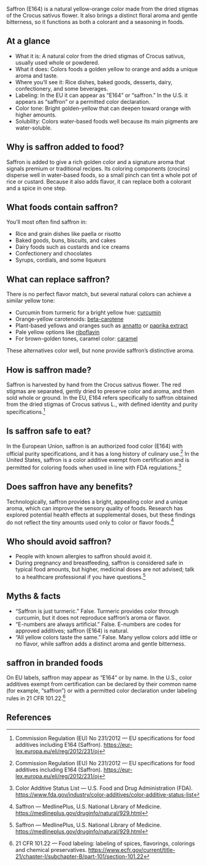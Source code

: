 Saffron (E164) is a natural yellow-orange color made from the dried stigmas of the Crocus sativus flower. It also brings a distinct floral aroma and gentle bitterness, so it functions as both a colorant and a seasoning in foods.

<!--more-->

## At a glance
- What it is: A natural color from the dried stigmas of Crocus sativus, usually used whole or powdered.
- What it does: Colors foods a golden yellow to orange and adds a unique aroma and taste.
- Where you’ll see it: Rice dishes, baked goods, desserts, dairy, confectionery, and some beverages.
- Labeling: In the EU it can appear as “E164” or “saffron.” In the U.S. it appears as “saffron” or a permitted color declaration.
- Color tone: Bright golden-yellow that can deepen toward orange with higher amounts.
- Solubility: Colors water-based foods well because its main pigments are water-soluble.

## Why is saffron added to food?
Saffron is added to give a rich golden color and a signature aroma that signals premium or traditional recipes. Its coloring components (crocins) disperse well in water-based foods, so a small pinch can tint a whole pot of rice or custard. Because it also adds flavor, it can replace both a colorant and a spice in one step.

## What foods contain saffron?
You’ll most often find saffron in:
- Rice and grain dishes like paella or risotto
- Baked goods, buns, biscuits, and cakes
- Dairy foods such as custards and ice creams
- Confectionery and chocolates
- Syrups, cordials, and some liqueurs

## What can replace saffron?
There is no perfect flavor match, but several natural colors can achieve a similar yellow tone:
- Curcumin from turmeric for a bright yellow hue: [curcumin](/e100-curcumin)
- Orange-yellow carotenoids: [beta-carotene](/e160a-carotene)
- Plant-based yellows and oranges such as [annatto](/e160b-annatto) or [paprika extract](/e160c-paprika-extract)
- Pale yellow options like [riboflavin](/e101-riboflavin)
- For brown-golden tones, caramel color: [caramel](/e150-caramel)

These alternatives color well, but none provide saffron’s distinctive aroma.

## How is saffron made?
Saffron is harvested by hand from the Crocus sativus flower. The red stigmas are separated, gently dried to preserve color and aroma, and then sold whole or ground. In the EU, E164 refers specifically to saffron obtained from the dried stigmas of Crocus sativus L., with defined identity and purity specifications.[^1]

## Is saffron safe to eat?
In the European Union, saffron is an authorized food color (E164) with official purity specifications, and it has a long history of culinary use.[^1] In the United States, saffron is a color additive exempt from certification and is permitted for coloring foods when used in line with FDA regulations.[^2]

## Does saffron have any benefits?
Technologically, saffron provides a bright, appealing color and a unique aroma, which can improve the sensory quality of foods. Research has explored potential health effects at supplemental doses, but these findings do not reflect the tiny amounts used only to color or flavor foods.[^3]

## Who should avoid saffron?
- People with known allergies to saffron should avoid it.
- During pregnancy and breastfeeding, saffron is considered safe in typical food amounts, but higher, medicinal doses are not advised; talk to a healthcare professional if you have questions.[^3]

## Myths & facts
- “Saffron is just turmeric.” False. Turmeric provides color through curcumin, but it does not reproduce saffron’s aroma or flavor.
- “E-numbers are always artificial.” False. E-numbers are codes for approved additives; saffron (E164) is natural.
- “All yellow colors taste the same.” False. Many yellow colors add little or no flavor, while saffron adds a distinct aroma and gentle bitterness.

## saffron in branded foods
On EU labels, saffron may appear as “E164” or by name. In the U.S., color additives exempt from certification can be declared by their common name (for example, “saffron”) or with a permitted color declaration under labeling rules in 21 CFR 101.22.[^4]

## References
[^1]: Commission Regulation (EU) No 231/2012 — EU specifications for food additives including E164 (Saffron). https://eur-lex.europa.eu/eli/reg/2012/231/oj
[^2]: Color Additive Status List — U.S. Food and Drug Administration (FDA). https://www.fda.gov/industry/color-additives/color-additive-status-list
[^3]: Saffron — MedlinePlus, U.S. National Library of Medicine. https://medlineplus.gov/druginfo/natural/929.html
[^4]: 21 CFR 101.22 — Food labeling: labeling of spices, flavorings, colorings and chemical preservatives. https://www.ecfr.gov/current/title-21/chapter-I/subchapter-B/part-101/section-101.22
